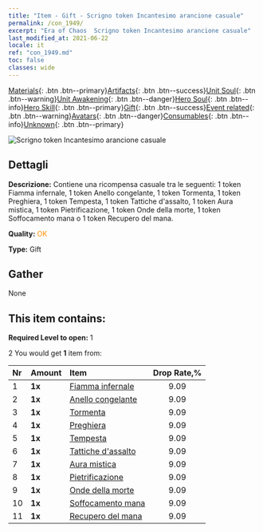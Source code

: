 ```yaml
---
title: "Item - Gift - Scrigno token Incantesimo arancione casuale"
permalink: /con_1949/
excerpt: "Era of Chaos  Scrigno token Incantesimo arancione casuale"
last_modified_at: 2021-06-22
locale: it
ref: "con_1949.md"
toc: false
classes: wide
---
```

 [Materials](/ItemsIT/){: .btn .btn--primary}[Artifacts](/ItemsIT/Artifacts/){: .btn .btn--success}[Unit Soul](/ItemsIT/UnitSoul/){: .btn .btn--warning}[Unit Awakening](/ItemsIT/UnitAwakening/){: .btn .btn--danger}[Hero Soul](/ItemsIT/HeroSoul/){: .btn .btn--info}[Hero Skill](/ItemsIT/HeroSkill/){: .btn .btn--primary}[Gift](/ItemsIT/Gift/){: .btn .btn--success}[Event related](/ItemsIT/Events/){: .btn .btn--warning}[Avatars](/ItemsIT/Avatars/){: .btn .btn--danger}[Consumables](/ItemsIT/Consumables/){: .btn .btn--info}[Unknown](/ItemsIT/Unknown/){: .btn .btn--primary}

 ![Scrigno token Incantesimo arancione casuale](/images/t/i_7012.png)

## Dettagli
 **Descrizione:** Contiene una ricompensa casuale tra le seguenti: 1 token Fiamma infernale, 1 token Anello congelante, 1 token Tormenta, 1 token Preghiera, 1 token Tempesta, 1 token Tattiche d'assalto, 1 token Aura mistica, 1 token Pietrificazione, 1 token Onde della morte, 1 token Soffocamento mana o 1 token Recupero del mana.

 **Quality:** <span style="color: #FF8C00">OK</span>

 **Type:** Gift

## Gather

  None

## This item contains:

 **Required Level to open:** 1

 2 You would get **1** item  from:

  | Nr | Amount |     Item    | Drop Rate,% |
  |:---|:-------|:------------|:---------:|
  | 1 |  **1x** | [Fiamma infernale](/ItemsIT/her_406/) | 9.09 | 
  | 2 |  **1x** | [Anello congelante](/ItemsIT/her_421/) | 9.09 | 
  | 3 |  **1x** | [Tormenta](/ItemsIT/her_423/) | 9.09 | 
  | 4 |  **1x** | [Preghiera](/ItemsIT/her_432/) | 9.09 | 
  | 5 |  **1x** | [Tempesta](/ItemsIT/her_445/) | 9.09 | 
  | 6 |  **1x** | [Tattiche d'assalto](/ItemsIT/her_450/) | 9.09 | 
  | 7 |  **1x** | [Aura mistica](/ItemsIT/her_470/) | 9.09 | 
  | 8 |  **1x** | [Pietrificazione](/ItemsIT/her_471/) | 9.09 | 
  | 9 |  **1x** | [Onde della morte](/ItemsIT/her_456/) | 9.09 | 
  | 10 |  **1x** | [Soffocamento mana](/ItemsIT/her_480/) | 9.09 | 
  | 11 |  **1x** | [Recupero del mana](/ItemsIT/her_482/) | 9.09 | 
